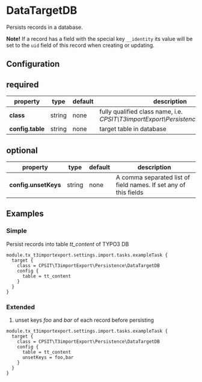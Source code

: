 DataTargetDB
=============

Persists records in a database.

**Note!**
If a record has a field with the special key `__identity` its value will be set to the `uid` field of this record when creating or updating.


## Configuration

## required
| property               | type   | default | description       | 
| -----------------------|:------:|---------|-------------------|
| **class**              | string | none    | fully qualified class name, i.e. *CPSIT\T3importExport\Persistence\DataTargetDB* |
| **config.table**       | string | none    | target table in database |

## optional
| property               | type   | default | description       | 
| -----------------------|:------:|---------|-------------------|
| **config.unsetKeys**   | string | none    | A comma separated list of field names. If set any of this fields  |

## Examples

### Simple
Persist records into table _tt_content_ of TYPO3 DB 
```
module.tx_t3importexport.settings.import.tasks.exampleTask {
  target {
    class = CPSIT\T3importExport\Persistence\DataTargetDB
    config {
      table = tt_content
    }
  }
}
```

### Extended
1. unset keys _foo_ and _bar_ of each record before persisting
```
module.tx_t3importexport.settings.import.tasks.exampleTask {
  target {
    class = CPSIT\T3importExport\Persistence\DataTargetDB
    config {
      table = tt_content
      unsetKeys = foo,bar
    }
  }
}
```
